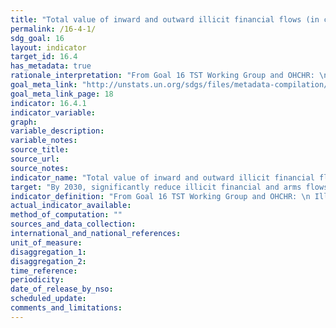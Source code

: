```yaml
---
title: "Total value of inward and outward illicit financial flows (in current United States dollars)."
permalink: /16-4-1/
sdg_goal: 16
layout: indicator
target_id: 16.4
has_metadata: true
rationale_interpretation: "From Goal 16 TST Working Group and OHCHR: \n The indicator measures an important aspect of target 16.4. The indicator also covers other aspects of this target, such as revenues emanating from illicit arms sales and organized crime \n\n From UNODC: \n IFF have a negative impact on society in many respects, including governance, economic growth and human security. The illicit economy generated by IFF can exacerbate conflict for resources, pose impediments to sustainable economic growth and promote human right abuses. For instance, illicit markets are characterized by greater violence and though violence occurs more commonly in connection with illegal than with legal economic activity."
goal_meta_link: "http://unstats.un.org/sdgs/files/metadata-compilation/Metadata-Goal-16.pdf"
goal_meta_link_page: 18
indicator: 16.4.1
indicator_variable: 
graph: 
variable_description: 
variable_notes: 
source_title: 
source_url: 
source_notes: 
indicator_name: "Total value of inward and outward illicit financial flows (in current United States dollars)."
target: "By 2030, significantly reduce illicit financial and arms flows, strengthen the recovery and return of stolen assets and combat all forms of organized crime."
indicator_definition: "From Goal 16 TST Working Group and OHCHR: \n Illicit financial flows (IFFs) are commonly defined as the transferred monies that is earned, transferred or utilized through illicit means, into or out of a country. They include legally earned value, money and monetized instruments that are transferred illicitly or value, money and monetized instruments that are acquired through illegal activities, such as the proceeds of crimes, including corruption and tax evasion. They can also capture tax avoidance and trade misinvoicing. \nAlthough the UN Economic Commission for Africa, UNDP, Global Financial Integrity and others have produced global country-by-country estimates for illicit financial flows, more work on methodologies would be required. \nOverview of the main methods of estimating illicit financial flows (adapted from the Mbeki Report of the High-level Panel on Illicit Financial Flows from Africa (http://www.uneca.org/iff)): In terms of the methodologies used to estimate IFFs, several empirical models have been used to estimate both the magnitude of IFFs and their economic implications for developing countries. These models and the analytic methods underlying them deserve further scrutiny. In particular, four methods have dominated the empirical literature: the Hot Money Method, the Dooley Method, the World Bank Residual Method and the IMF Direction of Trade Statistics (DOTS)'based Trade Mispricing Method. The latter two remain the most widely used. The Hot Money Method records IFFs through net errors and omissions in payment balances. The Dooley Method relies on the privately held foreign assets reported in the balance of payments that do not generate investment income. The World Bank Residual Method estimates IFFs as the difference between the source of funds (external debt and foreign direct investment) and the use of funds (current account deficit and reserves). The Trade Mispricing Model assesses IFFs by looking for disparities arising from overinvoicing of imports and underinvoicing of exports after adjusting for ordinary price differences. In this model, imports are generally recorded after adjusting for the cost of insurance and freight, while exports are usually valued free-on-board. To provide the most thorough estimates of IFFs, Global Financial Integrity has combined the World Bank Residual Method and the Trade Mispricing Model in its computations. ECA has used the Trade Mispricing Model (see Mbeki report). \nAn Overview of the Analytical Methodologies Utilized by Global Financial Integrity to Study Illicit Financial Flows (adapted from their website: http://www.gfintegrity.org/issues/illicit-financial-flows-analytical-methodologies-utilizedglobal-financial-integrity/): Global Financial Integrity (GFI) estimates that nearly US$1 trillion of unrecorded money flows out of developing countries annually. There are three forms of unrecorded money moving across borders: \n\tCorrupt: Proceeds of bribery and theft by government officials. \n\tCriminal: Proceeds of drug trading, human trafficking, counterfeiting, contraband, and myriad forms of additional activities. \n\tCommercial: Proceeds arising from import and export transactions conducted so as to manipulate customs duties, VAT taxes, income taxes, excise taxes, or other sources of government revenues. \nIn analyzing IFFs, GFI utilizes sources of data and analytical methodologies that have been used by international institutions, governments, and economists for decades. Basically, these data sources and methodologies are providing information on gaps'gaps in balance of payments data and gaps in trade data. Where recorded sources and uses of funds in balance of payments data do not match, the difference is net errors and omissions, indicating an inflow or outflow that was not recorded. Where bilateral trade data does not match (after adjusting for freight and insurance in the data of the importing country) this indicates reinvoicing of transactions between export from one country and import into another country. Some reviewers of GFI's data sources and analytical methodologies have raised questions, which GFI is pleased to address as follows: \n\tGFI well recognizes that statistics can be flawed, due to errors in collection, recording, or conveying. Precisely the same point can be made about virtually every other economic analysis ever undertaken. GFI uses the best data available, data that has been collected, reported, and recorded by governments for decades according to international guidelines issued by the IMF. \n\tThe reliability and accuracy of trade statistics of developing countries are regularly assessed through the IMF's Data Quality Assessment Framework under the Data component of the Reports on Standards and Codes. These ratings show that for all assessed developing countries (about 72) the quality is \"very high\" or \"high\". \n\tGFI does not suggest that every single unrecorded transaction is illicit; however, the vast majority of unrecorded transactions are illicit. \n\tGFI does not use net illicit outflows and illicit inflows. In countries where unrecorded outflows and unrecorded inflows roughly balance, it would be a mistake to consider that such a country has no problem with unrecorded flows. There is no such concept as \"net crime.\" Indeed, in GFI's view, illicit outflows and illicit inflows should be added, since both sides of the equation generally produce harm. \n\n From UNODC: \n There is no single, agreed definition of illicit financial flows (IFF), but essentially these are financial flows generated by methods, practices and crimes aiming to transfer financial capital in contravention of national or international laws. When anlyzing IFF the following components are generally included: proceeds of crime, proceeds of corruption (national or international corruption), money laundering (including from proceeds of crime), tax evasion, theft of state assets, and market and regulatory abuses."
actual_indicator_available: 
method_of_computation: ""
sources_and_data_collection: 
international_and_national_references: 
unit_of_measure: 
disaggregation_1: 
disaggregation_2: 
time_reference: 
periodicity: 
date_of_release_by_nso: 
scheduled_update: 
comments_and_limitations: 
---
```


